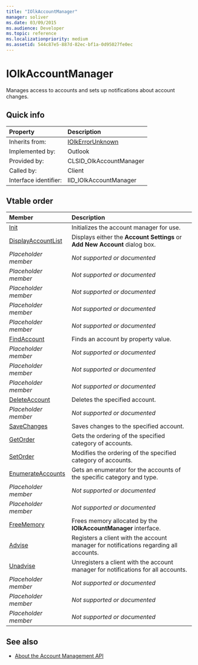 ```yaml
---
title: "IOlkAccountManager"
manager: soliver
ms.date: 03/09/2015
ms.audience: Developer
ms.topic: reference
ms.localizationpriority: medium
ms.assetid: 544c87e5-887d-82ec-bf1a-0d95027fe0ec
---
```


# IOlkAccountManager

Manages access to accounts and sets up notifications about account changes.
  
## Quick info

|Property|Description|
|:-----|:-----|
|Inherits from:  <br/> |[IOlkErrorUnknown](iolkerrorunknown.md) <br/> |
|Implemented by:  <br/> |Outlook  <br/> |
|Provided by:  <br/> |CLSID_OlkAccountManager  <br/> |
|Called by:  <br/> |Client  <br/> |
|Interface identifier:  <br/> |IID_IOlkAccountManager  <br/> |
   
## Vtable order

|Member|Description|
|:-----|:-----|
|[Init](iolkaccountmanager-init.md) <br/> |Initializes the account manager for use. |
|[DisplayAccountList](iolkaccountmanager-displayaccountlist.md) <br/> |Displays either the **Account Settings** or **Add New Account** dialog box. |
| *Placeholder member*  <br/> | *Not supported or documented*  <br/> |
| *Placeholder member*  <br/> | *Not supported or documented*  <br/> |
| *Placeholder member*  <br/> | *Not supported or documented*  <br/> |
| *Placeholder member*  <br/> | *Not supported or documented*  <br/> |
| *Placeholder member*  <br/> | *Not supported or documented*  <br/> |
|[FindAccount](iolkaccountmanager-findaccount.md) <br/> |Finds an account by property value. |
| *Placeholder member*  <br/> | *Not supported or documented*  <br/> |
| *Placeholder member*  <br/> | *Not supported or documented*  <br/> |
| *Placeholder member*  <br/> | *Not supported or documented*  <br/> |
|[DeleteAccount](iolkaccountmanager-deleteaccount.md) <br/> |Deletes the specified account. |
| *Placeholder member*  <br/> | *Not supported or documented*  <br/> |
|[SaveChanges](iolkaccountmanager-savechanges.md) <br/> |Saves changes to the specified account. |
|[GetOrder](iolkaccountmanager-getorder.md) <br/> |Gets the ordering of the specified category of accounts. |
|[SetOrder](iolkaccountmanager-setorder.md) <br/> |Modifies the ordering of the specified category of accounts. |
|[EnumerateAccounts](iolkaccountmanager-enumerateaccounts.md) <br/> |Gets an enumerator for the accounts of the specific category and type. |
| *Placeholder member*  <br/> | *Not supported or documented*  <br/> |
| *Placeholder member*  <br/> | *Not supported or documented*  <br/> |
|[FreeMemory](iolkaccountmanager-freememory.md) <br/> |Frees memory allocated by the **IOlkAccountManager** interface. |
|[Advise](iolkaccountmanager-advise.md) <br/> |Registers a client with the account manager for notifications regarding all accounts. |
|[Unadvise](iolkaccountmanager-unadvise.md) <br/> |Unregisters a client with the account manager for notifications for all accounts. |
| *Placeholder member*  <br/> | *Not supported or documented*  <br/> |
| *Placeholder member*  <br/> | *Not supported or documented*  <br/> |
| *Placeholder member*  <br/> | *Not supported or documented*  <br/> |
   
## See also

- [About the Account Management API](about-the-account-management-api.md)

